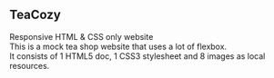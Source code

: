 ## TeaCozy

Responsive HTML &amp; CSS only website  
This is a mock tea shop website that uses a lot of flexbox.  
It consists of 1 HTML5 doc, 1 CSS3 stylesheet and 8 images as local resources.
